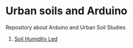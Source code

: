 # Urban soils and Arduino
Repository about Arduino and Urban Soil Studies

1. [Soil Humidity Led](https://github.com/Wimpertier/SoilMoisture-Led-Arduino)
